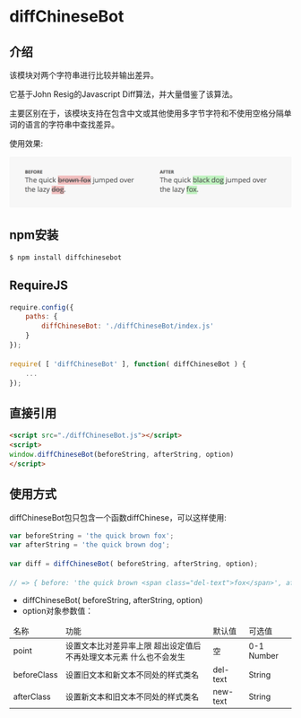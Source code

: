 diffChineseBot
===========

## 介绍
该模块对两个字符串进行比较并输出差异。

它基于John Resig的Javascript Diff算法，并大量借鉴了该算法。

主要区别在于，该模块支持在包含中文或其他使用多字节字符和不使用空格分隔单词的语言的字符串中查找差异。

使用效果:

![Image text](./diff-example.png)


## npm安装
```bash
$ npm install diffchinesebot
```

## RequireJS
```javascript
require.config({
	paths: {
		diffChineseBot: './diffChineseBot/index.js'
	}
});

require( [ 'diffChineseBot' ], function( diffChineseBot ) {
	...
});

```

## 直接引用
```html
<script src="./diffChineseBot.js"></script>
<script>
window.diffChineseBot(beforeString, afterString, option)
</script>
```

## 使用方式

diffChineseBot包只包含一个函数diffChinese，可以这样使用:
```javascript
var beforeString = 'the quick brown fox';
var afterString = 'the quick brown dog';

var diff = diffChineseBot( beforeString, afterString, option);

// => { before: 'the quick brown <span class="del-text">fox</span>', after: 'the quick brown <span class="new-text">dog</span>' }
```

- diffChineseBot( beforeString, afterString, option)
- option对象参数值：
<table>
  <thead>
    <tr>
        <td>名称</td>
        <td>功能</td>
        <td>默认值</td>
        <td>可选值</td>
    </tr>
  </thead>
  <tobody>
    <tr>
      <td>point</td>
      <td>设置文本比对差异率上限 超出设定值后不再处理文本元素 什么也不会发生</td>
      <td>空</td>
      <td>0-1 Number</td>
    </tr>
    <tr>
      <td>beforeClass</td>
      <td>设置旧文本和新文本不同处的样式类名</td>
      <td>del-text</td>
      <td>String</td>
    </tr>
    <tr>
      <td>afterClass</td>
      <td>设置新文本和旧文本不同处的样式类名</td>
      <td>new-text</td>
      <td>String</td>
    </tr>
  </tobody>
</table>
